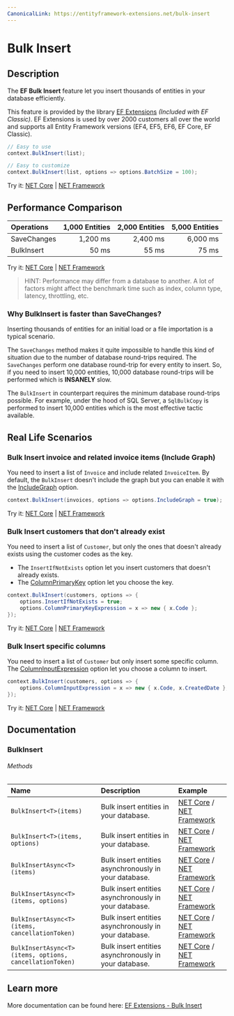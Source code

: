 ```yaml
---
CanonicalLink: https://entityframework-extensions.net/bulk-insert
---
```


# Bulk Insert

## Description
The **EF Bulk Insert** feature let you insert thousands of entities in your database efficiently.

This feature is provided by the library [EF Extensions](https://entityframework-extensions.net/bulk-insert) _(Included with EF Classic)_. EF Extensions is used by over 2000 customers all over the world and supports all Entity Framework versions (EF4, EF5, EF6, EF Core, EF Classic).

```csharp
// Easy to use
context.BulkInsert(list);

// Easy to customize
context.BulkInsert(list, options => options.BatchSize = 100);
```
Try it: [NET Core](https://dotnetfiddle.net/Ws2dgA) | [NET Framework](https://dotnetfiddle.net/7PnUvq)

## Performance Comparison

| Operations      | 1,000 Entities | 2,000 Entities | 5,000 Entities |
| :-------------- | -------------: | -------------: | -------------: |
| SaveChanges     | 1,200 ms       | 2,400 ms       | 6,000 ms       |
| BulkInsert      | 50 ms          | 55 ms          | 75 ms          |

Try it: [NET Core](https://dotnetfiddle.net/KHmNWf) | [NET Framework](https://dotnetfiddle.net/hfbiys)

> HINT: Performance may differ from a database to another. A lot of factors might affect the benchmark time such as index, column type, latency, throttling, etc.

### Why BulkInsert is faster than SaveChanges?
Inserting thousands of entities for an initial load or a file importation is a typical scenario.

The `SaveChanges` method makes it quite impossible to handle this kind of situation due to the number of database round-trips required. The `SaveChanges` perform one database round-trip for every entity to insert. So, if you need to insert 10,000 entities, 10,000 database round-trips will be performed which is **INSANELY** slow.

The `BulkInsert` in counterpart requires the minimum database round-trips possible. For example, under the hood of SQL Server, a `SqlBulkCopy` is performed to insert 10,000 entities which is the most effective tactic available.

## Real Life Scenarios

### Bulk Insert invoice and related invoice items (Include Graph)
You need to insert a list of `Invoice` and include related `InvoiceItem`. By default, the `BulkInsert` doesn't include the graph but you can enable it with the [IncludeGraph](https://entityframework-extensions.net/include-graph) option.

```csharp
context.BulkInsert(invoices, options => options.IncludeGraph = true);
```
Try it: [NET Core](https://dotnetfiddle.net/mlFNqB) | [NET Framework](https://dotnetfiddle.net/DGkPHC)

### Bulk Insert customers that don't already exist
You need to insert a list of `Customer`, but only the ones that doesn't already exists using the customer codes as the key.

- The `InsertIfNotExists` option let you insert customers that doesn't already exists.
- The [ColumnPrimaryKey](https://entityframework-extensions.net/column#column-primary-key) option let you choose the key.

```csharp
context.BulkInsert(customers, options => {
    options.InsertIfNotExists = true;
    options.ColumnPrimaryKeyExpression = x => new { x.Code };
});
```
Try it: [NET Core](https://dotnetfiddle.net/THtLSm) | [NET Framework](https://dotnetfiddle.net/CtwBQw)

### Bulk Insert specific columns
You need to insert a list of `Customer` but only insert some specific column. The [ColumnInputExpression](https://entityframework-extensions.net/column#column-input) option let you choose a column to insert.

```csharp
context.BulkInsert(customers, options => {
    options.ColumnInputExpression = x => new { x.Code, x.CreatedDate };
});
```
Try it: [NET Core](https://dotnetfiddle.net/XBpAvg) | [NET Framework](https://dotnetfiddle.net/x5qTfp)

## Documentation

### BulkInsert

###### Methods

| Name | Description | Example |
| :--- | :---------- | :------ |
| `BulkInsert<T>(items)` | Bulk insert entities in your database. | [NET Core](https://dotnetfiddle.net/78icWN) / [NET Framework](https://dotnetfiddle.net/hThOZA)|
| `BulkInsert<T>(items, options)` | Bulk insert entities in your database.  | [NET Core](https://dotnetfiddle.net/ygSotx) / [NET Framework](https://dotnetfiddle.net/JCoqCP) |
| `BulkInsertAsync<T>(items)` | Bulk insert entities asynchronously in your database. | [NET Core](https://dotnetfiddle.net/URNBzO) / [NET Framework](https://dotnetfiddle.net/p8c3Z3) |
| `BulkInsertAsync<T>(items, options)` | Bulk insert entities asynchronously in your database.  | [NET Core](https://dotnetfiddle.net/YE7dkP) / [NET Framework](https://dotnetfiddle.net/pJuoy0) |
| `BulkInsertAsync<T>(items, cancellationToken)` | Bulk insert entities asynchronously in your database. | [NET Core](https://dotnetfiddle.net/nNLf9I) / [NET Framework](https://dotnetfiddle.net/Ke5B5e) |
| `BulkInsertAsync<T>(items, options, cancellationToken)` | Bulk insert entities asynchronously in your database. | [NET Core](https://dotnetfiddle.net/ZvRUNj) / [NET Framework](https://dotnetfiddle.net/TKxYDS)|

## Learn more

More documentation can be found here: [EF Extensions - Bulk Insert](https://entityframework-extensions.net/bulk-insert)
